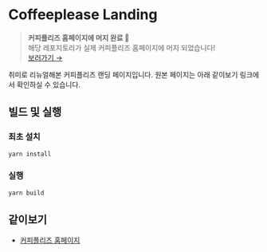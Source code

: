# Coffeeplease Landing

> **커피플리즈 홈페이지에 머지 완료 🎉**<br />
> 해당 레포지토리가 실제 커피플리즈 홈페이지에 머지 되었습니다!<br />
> [보러가기 →][coffeepleaseURL]
 

취미로 리뉴얼해본 커피플리즈 랜딩 페이지입니다. 원본 페이지는 아래 같이보기 링크에서 확인하실 수 있습니다.

## 빌드 및 실행

### 최초 설치

```zsh
yarn install
```

### 실행

```zsh
yarn build
```

## 같이보기

- [커피플리즈 홈페이지][coffeepleaseURL]

[coffeepleaseURL]: https://coffeeplease.co.kr "커피플리즈 홈페이지"


